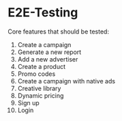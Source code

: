 # E2E-Testing

Core features that should be tested:

1. Create a campaign
2. Generate a new report
3. Add a new advertiser
4. Create a product
5. Promo codes
6. Create a campaign with native ads
7. Creative library
8. Dynamic pricing
9. Sign up
10. Login
